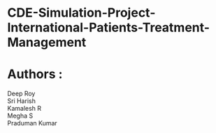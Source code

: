 # CDE-Simulation-Project-International-Patients-Treatment-Management
# Authors :
  Deep Roy <br/>
  Sri Harish <br/>
  Kamalesh R <br/>
  Megha S <br/>
  Praduman Kumar <br/>
